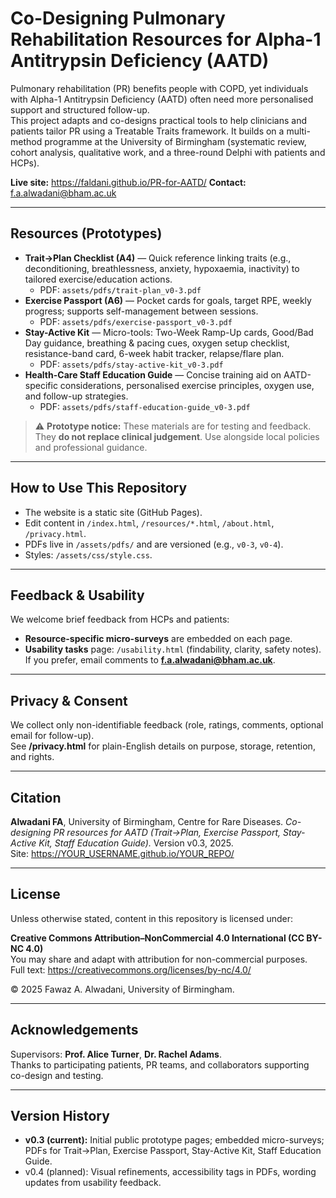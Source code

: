 # Co-Designing Pulmonary Rehabilitation Resources for Alpha-1 Antitrypsin Deficiency (AATD)

Pulmonary rehabilitation (PR) benefits people with COPD, yet individuals with Alpha-1 Antitrypsin Deficiency (AATD) often need more personalised support and structured follow-up.  
This project adapts and co-designs practical tools to help clinicians and patients tailor PR using a Treatable Traits framework. It builds on a multi-method programme at the University of Birmingham (systematic review, cohort analysis, qualitative work, and a three-round Delphi with patients and HCPs).

**Live site:** https://faldani.github.io/PR-for-AATD/ 
**Contact:** f.a.alwadani@bham.ac.uk

---

## Resources (Prototypes)
- **Trait→Plan Checklist (A4)** — Quick reference linking traits (e.g., deconditioning, breathlessness, anxiety, hypoxaemia, inactivity) to tailored exercise/education actions.  
  - PDF: `assets/pdfs/trait-plan_v0-3.pdf`
- **Exercise Passport (A6)** — Pocket cards for goals, target RPE, weekly progress; supports self-management between sessions.  
  - PDF: `assets/pdfs/exercise-passport_v0-3.pdf`
- **Stay-Active Kit** — Micro-tools: Two-Week Ramp-Up cards, Good/Bad Day guidance, breathing & pacing cues, oxygen setup checklist, resistance-band card, 6-week habit tracker, relapse/flare plan.  
  - PDF: `assets/pdfs/stay-active-kit_v0-3.pdf`
- **Health-Care Staff Education Guide** — Concise training aid on AATD-specific considerations, personalised exercise principles, oxygen use, and follow-up strategies.  
  - PDF: `assets/pdfs/staff-education-guide_v0-3.pdf`

> ⚠️ **Prototype notice:** These materials are for testing and feedback. They **do not replace clinical judgement**. Use alongside local policies and professional guidance.

---

## How to Use This Repository
- The website is a static site (GitHub Pages).  
- Edit content in `/index.html`, `/resources/*.html`, `/about.html`, `/privacy.html`.  
- PDFs live in `/assets/pdfs/` and are versioned (e.g., `v0-3`, `v0-4`).  
- Styles: `/assets/css/style.css`.

---

## Feedback & Usability
We welcome brief feedback from HCPs and patients:
- **Resource-specific micro-surveys** are embedded on each page.  
- **Usability tasks** page: `/usability.html` (findability, clarity, safety notes).  
If you prefer, email comments to **f.a.alwadani@bham.ac.uk**.

---

## Privacy & Consent
We collect only non-identifiable feedback (role, ratings, comments, optional email for follow-up).  
See **/privacy.html** for plain-English details on purpose, storage, retention, and rights.

---

## Citation
**Alwadani FA**, University of Birmingham, Centre for Rare Diseases. *Co-designing PR resources for AATD (Trait→Plan, Exercise Passport, Stay-Active Kit, Staff Education Guide).* Version v0.3, 2025.  
Site: https://YOUR_USERNAME.github.io/YOUR_REPO/

---

## License
Unless otherwise stated, content in this repository is licensed under:

**Creative Commons Attribution–NonCommercial 4.0 International (CC BY-NC 4.0)**  
You may share and adapt with attribution for non-commercial purposes.  
Full text: https://creativecommons.org/licenses/by-nc/4.0/

© 2025 Fawaz A. Alwadani, University of Birmingham.

---

## Acknowledgements
Supervisors: **Prof. Alice Turner**, **Dr. Rachel Adams**.  
Thanks to participating patients, PR teams, and collaborators supporting co-design and testing.

---

## Version History
- **v0.3 (current):** Initial public prototype pages; embedded micro-surveys; PDFs for Trait→Plan, Exercise Passport, Stay-Active Kit, Staff Education Guide.
- v0.4 (planned): Visual refinements, accessibility tags in PDFs, wording updates from usability feedback.

